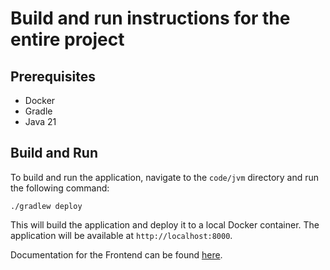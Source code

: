 # Build and run instructions for the entire project

## Prerequisites

- Docker
- Gradle
- Java 21

## Build and Run

To build and run the application, navigate to the `code/jvm` directory and run the following command:

```shell
./gradlew deploy 
```

This will build the application and deploy it to a local Docker container. The application will be available at `http://localhost:8000`.

Documentation for the Frontend can be found [here](../../docs/README.md).
```
